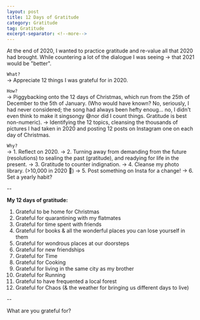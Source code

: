 ```yaml
---
layout: post
title: 12 Days of Gratitude
category: Gratitude
tag: Gratitude
excerpt-separator: <!--more-->
---
```


At the end of 2020, I wanted to practice gratitude and re-value all that 2020 had brought. While countering <!--more-->a lot of the dialogue I was seeing -> that 2021 would be "better".

`What?`  
-> Appreciate 12 things I was grateful for in 2020.

`How?`  
-> Piggybacking onto the 12 days of Christmas, which run from the 25th of December to the 5th of January. (Who would have known? No, seriously, I had never considered; the song had always been hefty enoug... no, I didn't even think to make it singsongy 😅nor did I count things. Gratitude is best non-numeric).
-> Identifying the 12 topics, cleansing the thousands of pictures I had taken in 2020 and posting 12 posts on Instagram one on each day of Christmas.

`Why?`  
-> 1. Reflect on 2020.
-> 2. Turning away from demanding from the future (resolutions) to sealing the past (gratitude), and readying for life in the present.
-> 3. Gratitude to counter indignation.
-> 4. Cleanse my photo library. (>10,000 in 2020 🥲)
-> 5. Post something on Insta for a change!
-> 6. Set a yearly habit?

--

**My 12 days of gratitude:**
1. Grateful to be home for Christmas
2. Grateful for quarantining with my flatmates
3. Grateful for time spent with friends
4. Grateful for books & all the wonderful places you can lose yourself in them
5. Grateful for wondrous places at our doorsteps
6. Grateful for new friendships
7. Grateful for Time
8. Grateful for Cooking
9. Grateful for living in the same city as my brother
10. Grateful for Running
11. Grateful to have frequented a local forest
12. Grateful for Chaos (& the weather for bringing us different days to live)

--

What are you grateful for?
